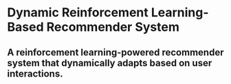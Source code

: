 # Dynamic Reinforcement Learning-Based Recommender System

## A reinforcement learning-powered recommender system that dynamically adapts based on user interactions.


